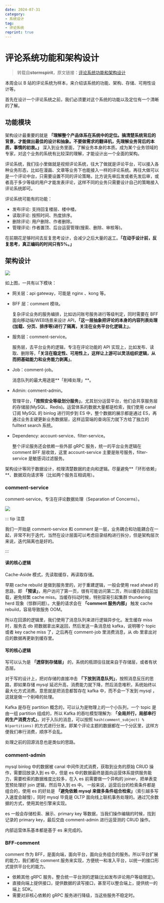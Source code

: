 ```yaml
---
date: 2024-07-31
category: 
- 系统设计
tag: 
- 评论系统
reprint: true
---
```


# 评论系统功能和架构设计

<!-- more -->

> 转载自**stormspirit**，原文链接：[评论系统功能和架构设计](https://mp.weixin.qq.com/s?__biz=MzkyNjI2NTQwOA==&mid=2247484296&idx=1&sn=198c1ba2cc18c1bf74fc8d3ee86e9839&chksm=c238baa7f54f33b115fff4940157b013f864e4d601b88942e95235d6049217f1ab81e6230b99&cur_album_id=2821390734124941313&scene=189#wechat_redirect)

本周会以 B 站的评论系统为样本，来介绍该系统的功能、架构、存储、可用性设计等。

首先在设计一个评论系统之前，我们必须要对这个系统的功能以及定位有一个清晰的了解。

## 功能模块

架构设计最重要的就是 **「理解整个产品体系在系统中的定位。搞清楚系统背后的背景，才能做出最佳的设计和抽象。不要做需求的翻译机，先理解业务背后的本质，事情的初衷。」** 深入到业务里面，了解业务本身的本质。成为某个业务领域的专家，对这个业务的系统有比较深的理解，才能设计出一个全面的架构。

评论系统，我们往小里做就是视频评论系统，往大了做就是评论平台，可以接入各种业务形态，比如在漫画、文章等业务下也能接入一样的评论系统。再往大做可以是一个评论中台，只需要设置不同的评论策略，比方说先审后发或者先发后审，或者高于多少等级的用户才能发表评论，这样不同的业务只需要设计自己的策略接入评论系统即可。

评论系统可能有的功能：

- 发布评论: 支持回复楼层、楼中楼。
- 读取评论: 按照时间、热度排序。
- 删除评论: 用户删除、作者删除。
- 管理评论: 作者置顶、后台运营管理(搜索、删除、审核等)。

在前期花足够时间去反复思考设计，会减少之后大量的返工。**「在动手设计前，反复思考，真正编码的时间只有5%。」**

## 架构设计

![](https://cloud.braumace.cn/f/Z2lCy/0731_1.png)


如上图，一共有以下模块：

- 网关层：api gateway，可能是 nginx 、kong 等。

- BFF 层：comment 模块。

  复杂评论业务的服务编排，比如访问账号服务进行等级判定，同时需要在 BFF 面向移动端/WEB场景来设计 API，**「这一层抽象把评论的本身的内容列表处理(加载、分页、排序等)进行了隔离，关注在业务平台化逻辑上」**。

- 服务层：comment-service。

  服务层，去平台业务的逻辑，专注在评论功能的 API 实现上，比如发布、读取、删除等，**「关注在稳定性、可用性上，这样让上游可以灵活组织逻辑，从而把基础能力和业务能力剥离」**。

- Job：comment-job。

  消息队列的最大用途是**「削峰处理」**。

-  Admin: comment-admin。

   管理平台，**「按照安全等级划分服务」**，尤其划分运营平台，他们会共享服务层的存储层(MySQL、Redis)。运营体系的数据大量都是检索，我们使用 canal 订阅 MySQL 的 binlog 进行同步到 ES 中，整个数据的展示都是通过 ES，再通过业务主键更新业务数据层，这样运营端的查询压力就下方给了独立的 fulltext search 系统。

-  Dependency: account-service、filter-service。

   整个评论服务还会依赖一些外部 gRPC 服务，统一的平台业务逻辑在 comment BFF 层收敛，这里 account-service 主要是账号服务，filter-service 是敏感词过滤服务。


架构设计等同于数据设计，梳理清楚数据的走向和逻辑。尽量避免**「环形依赖」**、数据双向请求等（比如两个服务互相调用）。

### comment-service

comment-service，专注在评论数据处理（Separation of Concerns）。

![](https://cloud.braumace.cn/f/18gI1/0731_2.png)

::: tip 注意

我们一开始是 comment-service 和 comment 是一层，业务耦合和功能耦合在一起，非常不利于迭代，当然在设计层面可以考虑目录结构进行拆分，但是架构层次来说，迭代隔离也是好的。

:::

#### 读的核心逻辑

Cache-Aside 模式，先读取缓存，再读取存储。

早期 cache rebuild 是做到服务里的，对于重建逻辑，一般会使用 read ahead 的思路，即 **「预读」**，用户访问了第一页，很有可能访问第二页，所以缓存会超前加载，避免频繁 cache miss。当缓存抖动时候，特别容易引起集群 thundering herd 现象（惊群问题）。大量的请求会在 **「comment 服务内部」** 触发 cache rebuild，容易导致服务 OOM。

所以在回源的逻辑里，我们使用了消息队列来进行逻辑异步化。发生缓存 miss 时，服务去 db 把数据拿出来返回，然后发送一条消息给 kafka，说明哪个 topic 或者 key cache miss 了，之后再在 comment-job 里消费消息，从 db 里拿出对应的数据再更新到缓存里。

#### 写的核心逻辑

写可以认为是 **「透穿到存储层」** 的，系统的瓶颈往往就来自于存储层，或者有状态层。

对于写的设计上，把对存储的直接冲击 **「下放到消息队列」**，按照消息反压的思路，即如果存储 mysql 延迟升高，消费能力就下降，然后消息堆积，系统始终以最大化方式消费。意思就是把消息都暂存在 kafka 中，而不会一下发到 mysql ，这就是做一个削峰的处理。

Kafka 是存在 partition 概念的，可以认为是物理上的一个小队列，一个 topic 是由一组 partition 组成的，所以 Kafka 的吞吐模型理解为: **「全局并行，局部串行的生产消费方式」**。对于入队的消息，可以按照 `hash(comment_subject) % N(partitions)` 的方式进行分发。即某个评论主题的数据都在一个分区里，这样方便我们串行消费，顺序不会乱。

处理之前的回源消息也是类似的思路。

### comment-admin

mysql binlog 中的数据被 canal 中间件流式消费，获取到业务的原始 CRUD 操作，需要回放录入到 es 中，但是 es 中的数据最终是面向运营体系提供服务能力，需要检索的数据维度比较多，在入 es 前需要做一个异构的 joiner，把单表变宽预处理好 join 逻辑，然后导入到 es 中。 一般来说，运营后台的检索条件都是组合的，使用 es 的好处是 **「避免依赖 mysql 来做多条件组合检索」**（索引越多写入速度会越慢），同时 mysql 毕竟是 OLTP 面向线上联机事务处理的。通过冗余数据的方式，使用其他引擎来实现。

es 一般会存储检索、展示、primary key 等数据，当我们操作编辑的时候，找到记录的 primary key，最后交由 comment-admin 进行运营测的 CRUD 操作。

内部运营体系基本都是基于 es 来完成的。

### BFF-comment

comment 作为 BFF，是面向端，面向平台，面向业务组合的服务。所以平台扩展的能力，我们都在 comment 服务来实现，方便统一和准入平台，以统一的接口形式提供平台化的能力。

- 依赖其他 gRPC 服务，整合统一平台测的逻辑(比如发布评论用户等级限定)。
- 直接向端上提供接口，提供数据的读写接口，甚至可以整合端上，提供统一的端上 SDK。
- 需要对非核心依赖的 gRPC 服务进行降级，当这些服务不稳定时。

